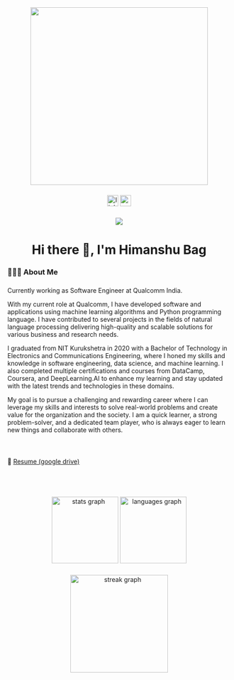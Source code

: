 <div align="center">
  <img src="https://user-images.githubusercontent.com/74038190/221352995-5ac18bdf-1a19-4f99-bbb6-77559b220470.gif" width="400">
</div>

###

<div align="center">
  <a href="https://www.linkedin.com/in/himanshu-bag/"><img src="https://img.shields.io/static/v1?message=LinkedIn://@himanshu-bag&logo=linkedin&label=&color=0077B5&logoColor=white&labelColor=&style=for-the-badge" height="25" alt="linkedin logo"  /></a>
  <a href="mailto:himanshubag12@gmail.com"><img src="https://img.shields.io/static/v1?message=email://himanshubag12@gmail.com&logo=email&label=&color=FF0000&logoColor=white&labelColor=&style=for-the-badge" height="25" alt="email logo"  /></a>
</div>

###

<div align="center">
  <img src="https://visitor-badge.laobi.icu/badge?page_id=0x1h0b&"  />
</div>

###

<h1 align="center">Hi there 👋, I'm Himanshu Bag</h1>

###

<h3 align="left">👨🏾‍💻 About Me</h3>

###

<p align="left">Currently working as Software Engineer at Qualcomm India.</p>

<p align="left">With my current role at Qualcomm, I have developed software and applications using machine learning algorithms and Python programming language. I have contributed to several projects in the fields of natural language processing delivering high-quality and scalable solutions for various business and research needs.</p>
<p align="left">I graduated from NIT Kurukshetra in 2020 with a Bachelor of Technology in Electronics and Communications Engineering, where I honed my skills and knowledge in software engineering, data science, and machine learning. I also completed multiple certifications and courses from DataCamp, Coursera, and DeepLearning.AI to enhance my learning and stay updated with the latest trends and technologies in these domains.</p>
<p align="left">My goal is to pursue a challenging and rewarding career where I can leverage my skills and interests to solve real-world problems and create value for the organization and the society. I am a quick learner, a strong problem-solver, and a dedicated team player, who is always eager to learn new things and collaborate with others.</p>

###
<br>

📄 [Resume (google drive)](https://drive.google.com/file/d/1NTMQ-rqQzwcGGGV5VuwX5ZPydg35hjep/view?usp=sharing)

<br><br>

###

<div align="center">
  <img src="https://github-readme-stats.vercel.app/api?username=0x1h0b&hide_title=false&hide_rank=false&show_icons=true&include_all_commits=true&count_private=true&disable_animations=false&theme=dark&locale=en&hide_border=false" height="150" alt="stats graph"  />
  <img src="https://github-readme-stats.vercel.app/api/top-langs?username=0x1h0b&locale=en&hide_title=false&layout=compact&card_width=320&langs_count=5&theme=dark&hide_border=false" height="150" alt="languages graph"  />
</div>

###

<div align="center">
  <img src="https://streak-stats.demolab.com?user=0x1h0b&locale=en&mode=daily&theme=dark&hide_border=false&border_radius=5&order=3" height="220" alt="streak graph"  />
</div>
